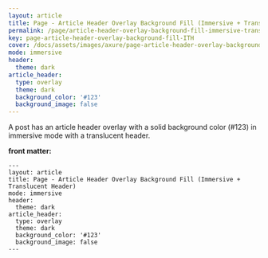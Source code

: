```yaml
---
layout: article
title: Page - Article Header Overlay Background Fill (Immersive + Translucent Header)
permalink: /page/article-header-overlay-background-fill-immersive-translucent-header.html
key: page-article-header-overlay-background-fill-ITH
cover: /docs/assets/images/axure/page-article-header-overlay-background-fill-immersive-translucent-header.jpg
mode: immersive
header:
  theme: dark
article_header:
  type: overlay
  theme: dark
  background_color: '#123'
  background_image: false
---
```


A post has an article header overlay with a solid background color (#123) in immersive mode with a translucent header.

<!-- more -->

<style>
  .page__header .header__brand path {
    fill: rgba(255, 255, 255, .95);
  }
</style>

**front matter:**

    ---
    layout: article
    title: Page - Article Header Overlay Background Fill (Immersive + Translucent Header)
    mode: immersive
    header:
      theme: dark
    article_header:
      type: overlay
      theme: dark
      background_color: '#123'
      background_image: false
    ---